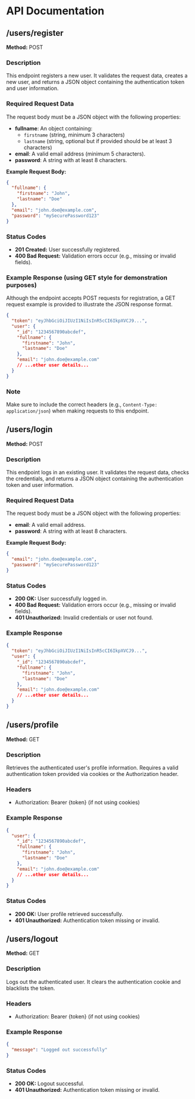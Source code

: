 # API Documentation

## /users/register

**Method:** POST

### Description
This endpoint registers a new user. It validates the request data, creates a new user, and returns a JSON object containing the authentication token and user information.

### Required Request Data
The request body must be a JSON object with the following properties:
- **fullname**: An object containing:
  - `firstname` (string, minimum 3 characters)
  - `lastname` (string, optional but if provided should be at least 3 characters)
- **email**: A valid email address (minimum 5 characters).
- **password**: A string with at least 8 characters.

**Example Request Body:**
```json
{
  "fullname": {
    "firstname": "John",
    "lastname": "Doe"
  },
  "email": "john.doe@example.com",
  "password": "mySecurePassword123"
}
```

### Status Codes
- **201 Created:** User successfully registered.
- **400 Bad Request:** Validation errors occur (e.g., missing or invalid fields).

### Example Response (using GET style for demonstration purposes)
Although the endpoint accepts POST requests for registration, a GET request example is provided to illustrate the JSON response format.

```json
{
  "token": "eyJhbGciOiJIUzI1NiIsInR5cCI6IkpXVCJ9...",
  "user": {
    "_id": "1234567890abcdef",
    "fullname": {
      "firstname": "John",
      "lastname": "Doe"
    },
    "email": "john.doe@example.com"
    // ...other user details...
  }
}
```

### Note
Make sure to include the correct headers (e.g., `Content-Type: application/json`) when making requests to this endpoint.

## /users/login

**Method:** POST

### Description
This endpoint logs in an existing user. It validates the request data, checks the credentials, and returns a JSON object containing the authentication token and user information.

### Required Request Data
The request body must be a JSON object with the following properties:
- **email**: A valid email address.
- **password**: A string with at least 8 characters.

**Example Request Body:**
```json
{
  "email": "john.doe@example.com",
  "password": "mySecurePassword123"
}
```

### Status Codes
- **200 OK:** User successfully logged in.
- **400 Bad Request:** Validation errors occur (e.g., missing or invalid fields).
- **401 Unauthorized:** Invalid credentials or user not found.

### Example Response
```json
{
  "token": "eyJhbGciOiJIUzI1NiIsInR5cCI6IkpXVCJ9...",
  "user": {
    "_id": "1234567890abcdef",
    "fullname": {
      "firstname": "John",
      "lastname": "Doe"
    },
    "email": "john.doe@example.com"
    // ...other user details...
  }
}
```

## /users/profile

**Method:** GET

### Description
Retrieves the authenticated user's profile information. Requires a valid authentication token provided via cookies or the Authorization header.

### Headers
- Authorization: Bearer {token} (if not using cookies)

### Example Response
```json
{
  "user": {
    "_id": "1234567890abcdef",
    "fullname": {
      "firstname": "John",
      "lastname": "Doe"
    },
    "email": "john.doe@example.com"
    // ...other user details...
  }
}
```

### Status Codes
- **200 OK:** User profile retrieved successfully.
- **401 Unauthorized:** Authentication token missing or invalid.

## /users/logout

**Method:** GET

### Description
Logs out the authenticated user. It clears the authentication cookie and blacklists the token.

### Headers
- Authorization: Bearer {token} (if not using cookies)

### Example Response
```json
{
  "message": "Logged out successfully"
}
```

### Status Codes
- **200 OK:** Logout successful.
- **401 Unauthorized:** Authentication token missing or invalid.
